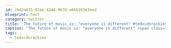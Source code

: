 ```yaml
---
id: cbd2a035-92ee-4248-9678-a66b161e3eed
blueprint: text
category: twitter
title: 'The future of music is: "everyone is different" #tedxcdnrockies'
caption: 'The future of music is: "everyone is different" <span class="hashtag hashtag_local">#<a href="http://tweettemp.darylchymko.ca/?tag=tedxcdnrockies">tedxcdnrockies</a>'
tags:
  - tedxcdnrockies
---
```

